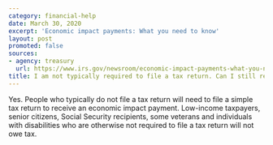 ```yaml
---
category: financial-help
date: March 30, 2020
excerpt: 'Economic impact payments: What you need to know'
layout: post
promoted: false
sources:
- agency: treasury
  url: https://www.irs.gov/newsroom/economic-impact-payments-what-you-need-to-know
title: I am not typically required to file a tax return. Can I still receive my payment?
---
```


Yes. People who typically do not file a tax return will need to file a simple tax return to receive an economic impact payment. Low-income taxpayers, senior citizens, Social Security recipients, some veterans and individuals with disabilities who are otherwise not required to file a tax return will not owe tax.